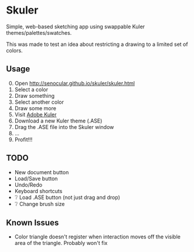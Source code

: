 Skuler
======

Simple, web-based sketching app using swappable Kuler themes/palettes/swatches. 

This was made to test an idea about restricting a drawing to a limited set of colors.


Usage
-----

0. Open http://senocular.github.io/skuler/skuler.html
0. Select a color
0. Draw something
0. Select another color
0. Draw some more
0. Visit [Adobe Kuler](https://kuler.adobe.com/explore/)
0. Download a new Kuler theme (.ASE)
0. Drag the .ASE file into the Skuler window
0. ...
0. Profit!!!


TODO
----

- New document button
- Load/Save button
- Undo/Redo
- Keyboard shortcuts
- :grey_question: Load .ASE button (not just drag and drop)
- :grey_question: Change brush size


Known Issues
------------

- Color triangle doesn't register when interaction moves off the visible area of the triangle.  Probably won't fix
